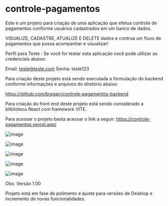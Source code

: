 # controle-pagamentos

Este é um projeto para criação de uma aplicação que efetua controle de pagamentos conforme usuários cadastrados em um banco de dados.

VISUALIZE, CADASTRE, ATUALIZE E DELETE dados e contrua um fluxo de pagamentos que possa acompanhar e visualizar!

Perfil para Teste :
Se você for testar esta aplicação você pode utilizar as credenciais abaixo:

Email: teste@teste.com
Senha: teste123

Para criação deste projeto está sendo executada a formulação do backend conforme informações e arquivos do diretório abaixo:

https://github.com/bragarr/controle-pagamentos-backend

Para criação do front end deste projeto está sendo considerado a bliblioteca React com framework VITE.

Para acessar o projeto basta acessar o link a seguir: https://controle-pagamentos.vercel.app/

![image](https://user-images.githubusercontent.com/108424896/210155622-22b0ecf2-da50-4101-a96d-136663bdcf17.png)

![image](https://user-images.githubusercontent.com/108424896/210155625-e2930372-82a8-4331-9118-f7864c0c1e47.png)

![image](https://user-images.githubusercontent.com/108424896/210155631-07bf11d4-d92d-4de0-9940-f31f956c051a.png)

![image](https://user-images.githubusercontent.com/108424896/210155638-4402f1c0-2c43-4e2f-9400-d11518b39487.png)

![image](https://user-images.githubusercontent.com/108424896/210155654-88be04f2-d76d-444a-ba6c-17a7fe3b5938.png)

Obs: Versão 1.00

Projeto está em fase de polimento e ajuste para versões de Desktop e incremento de novas funcionalidades.
